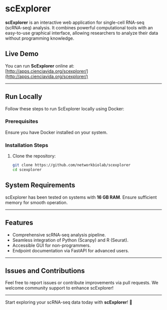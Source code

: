 # scExplorer

**scExplorer** is an interactive web application for single-cell RNA-seq (scRNA-seq) analysis. It combines powerful computational tools with an easy-to-use graphical interface, allowing researchers to analyze their data without programming knowledge.

## Live Demo

You can run **ScExplorer** online at:  
[http://apps.cienciavida.org/scexplorer/](http://apps.cienciavida.org/scexplorer/)

---

## Run Locally

Follow these steps to run ScExplorer locally using Docker:

### Prerequisites

Ensure you have Docker installed on your system.

### Installation Steps

1. Clone the repository:
   ```bash
   git clone https://github.com/networkbiolab/scexplorer
   cd scexplorer


## System Requirements

scExplorer has been tested on systems with **16 GB RAM**. Ensure sufficient memory for smooth operation.

---

## Features

- Comprehensive scRNA-seq analysis pipeline.
- Seamless integration of Python (Scanpy) and R (Seurat).
- Accessible GUI for non-programmers.
- Endpoint documentation via FastAPI for advanced users.

---

## Issues and Contributions

Feel free to report issues or contribute improvements via pull requests. We welcome community support to enhance scExplorer!

---

Start exploring your scRNA-seq data today with **scExplorer**! 🎉
```

